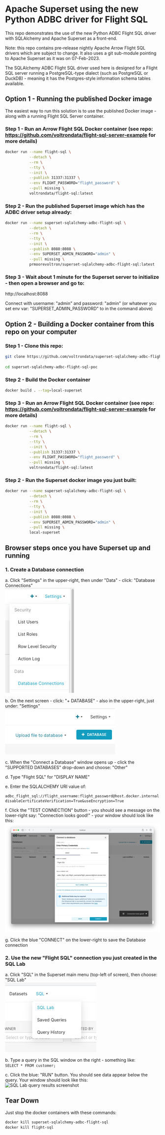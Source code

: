 # Apache Superset using the new Python ADBC driver for Flight SQL 

This repo demonstrates the use of the new Python ADBC Flight SQL driver with SQLAlchemy and Apache Superset as a front-end.

Note: this repo contains pre-release nightly Apache Arrow Flight SQL drivers which are subject to change.  It also uses a git sub-module pointing to Apache Superset as it was on 07-Feb-2023.

The SQLAlchemy ADBC Flight SQL driver used here is designed for a Flight SQL server running a PostgreSQL-type dialect (such as PostgreSQL or DuckDB) - meaning it has the Postgres-style information schema tables available.

## Option 1 - Running the published Docker image
The easiest way to run this solution is to use the published Docker image - along with a running Flight SQL Server container.

### Step 1 - Run an Arrow Flight SQL Docker container (see repo: https://github.com/voltrondata/flight-sql-server-example for more details)
```bash
docker run --name flight-sql \
           --detach \
           --rm \
           --tty \
           --init \
           --publish 31337:31337 \
           --env FLIGHT_PASSWORD="flight_password" \
           --pull missing \
           voltrondata/flight-sql:latest
```

### Step 2 - Run the published Superset image which has the ADBC driver setup already:
```bash
docker run --name superset-sqlalchemy-adbc-flight-sql \
           --detach \
           --rm \
           --tty \
           --init \
           --publish 8088:8088 \
           --env SUPERSET_ADMIN_PASSWORD="admin" \
           --pull missing \
           prmoorevoltron/superset-sqlalchemy-adbc-flight-sql:latest
```

### Step 3 - Wait about 1 minute for the Superset server to initialize - then open a browser and go to:   
http://localhost:8088   

Connect with username: "admin" and password: "admin" (or whatever you set env var: "SUPERSET_ADMIN_PASSWORD" to in the command above)

## Option 2 - Building a Docker container from this repo on your computer

### Step 1 - Clone this repo:
```bash
git clone https://github.com/voltrondata/superset-sqlalchemy-adbc-flight-sql-poc --recurse-submodules

cd superset-sqlalchemy-adbc-flight-sql-poc
```

### Step 2 - Build the Docker container
```bash
docker build . --tag=local-superset
```

### Step 3 - Run an Arrow Flight SQL Docker container (see repo: https://github.com/voltrondata/flight-sql-server-example for more details)
```bash
docker run --name flight-sql \
           --detach \
           --rm \
           --tty \
           --init \
           --publish 31337:31337 \
           --env FLIGHT_PASSWORD="flight_password" \
           --pull missing \
           voltrondata/flight-sql:latest

```

### Step 2 - Run the Superset docker image you just built:
```bash
docker run --name superset-sqlalchemy-adbc-flight-sql \
           --detach \
           --rm \
           --tty \
           --init \
           --publish 8088:8088 \
           --env SUPERSET_ADMIN_PASSWORD="admin" \
           --pull missing \
           local-superset
```

## Browser steps once you have Superset up and running

### 1. Create a Database connection

a. Click "Settings" in the upper-right, then under "Data" - click: "Database Connections"   
![Database Connections screenshot](images/superset_database_connections_screenshot.png?raw=true "Database Connections")

b. On the next screen - click: "+ DATABASE" - also in the upper-right, just under: "Settings"   
![Create Database screenshot](images/superset_database_button_screenshot.png?raw=true "Create Database")

c. When the "Connect a Database" window opens up - click the "SUPPORTED DATABASES" drop-down and choose: "Other"

d. Type "Flight SQL" for "DISPLAY NAME"

e. Enter the SQLALCHEMY URI value of:

```
adbc_flight_sql://flight_username:flight_password@host.docker.internal:31337?disableCertificateVerification=True&useEncryption=True
```

f. Click the "TEST CONNECTION" button - you should see a message on the lower-right say: "Connection looks good!" - your window should look like this:   
![Connection looks good screenshot](images/superset_connection_looks_good_screenshot.png?raw=true "Connection looks good")

g. Click the blue "CONNECT" on the lower-right to save the Database connection

### 2. Use the new "Flight SQL" connection you just created in the SQL Lab

a. Click "SQL" in the Superset main menu (top-left of screen), then choose: "SQL Lab"   
![SQL Lab menu option screenshot](images/superset_sql_lab_menu_option_screnshot.png?raw=true "SQL Lab menu option")

b. Type a query in the SQL window on the right - something like:   
```SELECT * FROM customer;```

c. Click the blue: "RUN" button.  You should see data appear below the query.  Your window should look like this:   
![SQL Lab query results screenshot](images/superset_sql_lab_query_results_screenshot.png?raw=true "SQL Lab query results")

## Tear Down
Just stop the docker containers with these commands:

```bash
docker kill superset-sqlalchemy-adbc-flight-sql
docker kill flight-sql
```
